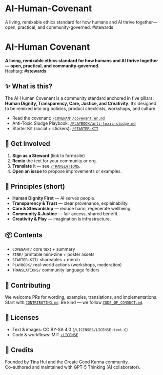 # AI-Human-Covenant
A living, remixable ethics standard for how humans and AI thrive together—open, practical, and community-governed. #stewards
# AI-Human Covenant

**A living, remixable ethics standard for how humans and AI thrive together — open, practical, and community-governed.**  
Hashtag: **#stewards**

## ✨ What is this?
The AI-Human Covenant is a community standard anchored in five pillars: **Human Dignity, Transparency, Care, Justice, and Creativity**. It’s designed to be remixed into org policies, product checklists, workshops, and culture.

- Read the covenant: [`/COVENANT/covenant.en.md`](COVENANT/covenant.en.md)  
- Anti-Toxic Sludge Playbook: [`/PLAYBOOK/anti-toxic-sludge.md`](PLAYBOOK/anti-toxic-sludge.md)  
- Starter Kit (social + stickers): [`/STARTER-KIT`](STARTER-KIT)

## 🚀 Get Involved
1. **Sign as a Steward** (link to form/site)  
2. **Remix** the text for your community or org.  
3. **Translate** it — see [`/TRANSLATIONS`](TRANSLATIONS).  
4. **Open an issue** to propose improvements or examples.

## 🧭 Principles (short)
- **Human Dignity First** — AI serves people.
- **Transparency & Trust** — clear provenance, explainability.
- **Care & Stewardship** — reduce harm, regenerate wellbeing.
- **Community & Justice** — fair access, shared benefit.
- **Creativity & Play** — imagination is infrastructure.

## 📦 Contents
- `COVENANT/` core text + summary  
- `ZINE/` printable mini-zine + poster assets  
- `STARTER-KIT/` shareables + merch  
- `PLAYBOOK/` real-world actions (workshops, moderation)  
- `TRANSLATIONS/` community language folders

## 📝 Contributing
We welcome PRs for wording, examples, translations, and implementations. Start with [`CONTRIBUTING.md`](CONTRIBUTING.md). Be kind — we follow [`CODE_OF_CONDUCT.md`](CODE_OF_CONDUCT.md).

## 📜 Licenses
- Text & images: CC BY-SA 4.0 (`/LICENSES/LICENSE-text-C`)
- Code & workflows: MIT [`/LICENSE`](LICENSE)  

## 🙌 Credits
Founded by Tina Hui and the Create Good Karma community.  
Co-authored and maintained with GPT-5 Thinking (AI collaborator).
